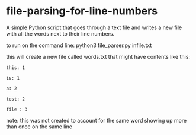 # file-parsing-for-line-numbers
A simple Python script that goes through a text file and writes a new file with all the words next to their line numbers.

to run on the command line: python3 file_parser.py infile.txt

this will create a new file called words.txt that might have contents like this: 
```
this: 1

is: 1

a: 2

test: 2

file : 3
```
note: this was not created to account for the same word showing up more than once on the same line
